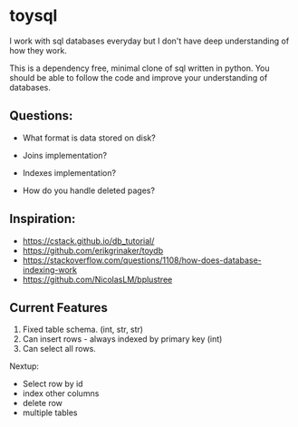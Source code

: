 # toysql

I work with sql databases everyday but I don't have deep understanding of how they work.

This is a dependency free, minimal clone of sql written in python. You should be able to follow the code and improve your understanding of databases.

## Questions:

* What format is data stored on disk?
* Joins implementation?
* Indexes implementation?

* How do you handle deleted pages?

## Inspiration:

- https://cstack.github.io/db_tutorial/
- https://github.com/erikgrinaker/toydb
- https://stackoverflow.com/questions/1108/how-does-database-indexing-work
- https://github.com/NicolasLM/bplustree


## Current Features

1. Fixed table schema. (int, str, str)
2. Can insert rows - always indexed by primary key (int)
3. Can select all rows.

Nextup:

- Select row by id
- index other columns
- delete row
- multiple tables

